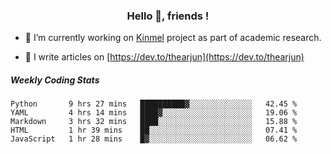 <h3 align="center">Hello 👋, friends !</h3>

- 🔭 I’m currently working on [Kinmel](https://github.com/thearjun/kinmel) project as part of academic research.

- 📝 I write articles on [https://dev.to/thearjun](https://dev.to/thearjun)


##### Weekly Coding Stats
<!--START_SECTION:waka-->
```text
Python       9 hrs 27 mins   ██████████▓░░░░░░░░░░░░░░   42.45 % 
YAML         4 hrs 14 mins   ████▓░░░░░░░░░░░░░░░░░░░░   19.06 % 
Markdown     3 hrs 32 mins   ████░░░░░░░░░░░░░░░░░░░░░   15.88 % 
HTML         1 hr 39 mins    ██░░░░░░░░░░░░░░░░░░░░░░░   07.41 % 
JavaScript   1 hr 28 mins    █▓░░░░░░░░░░░░░░░░░░░░░░░   06.62 % 
```
<!--END_SECTION:waka-->
